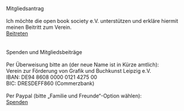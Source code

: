 Mitgliedsantrag  
\
Ich möchte die open book society e.V. unterstützen und erkläre hiermit meinen Beitritt zum Verein.  
[Beitreten](https://forms.gle/cbyK2GpbFPEC9jvG9)  
\
\
Spenden und Mitgliedsbeiträge  
\
Per Überweisung bitte an (der neue Name ist in Kürze amtlich):  
Verein zur Förderung von Grafik und Buchkunst Leipzig e.V.    
IBAN: DE94 8608 0000 0121 4275 00  
BIC: DRESDEFF860 (Commerzbank)  
\
Per Paypal (bitte „Familie und Freunde“-Option wählen):  
[Spenden](https://paypal.me/openbooksociety)
